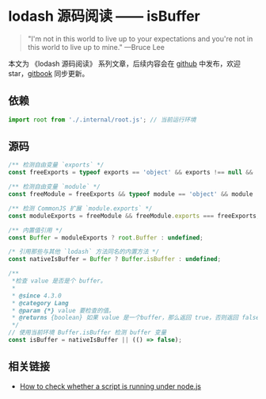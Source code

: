 # lodash 源码阅读 —— isBuffer

> "I'm not in this world to live up to your expectations and you're not in this world to live up to mine." —Bruce Lee

本文为 《lodash 源码阅读》 系列文章，后续内容会在 [github](https://github.com/gu-xionghong/lodash-analysis) 中发布，欢迎 star，[gitbook](https://gu-xionghong.gitbook.io/lodash-analysis/) 同步更新。

## 依赖

```js
import root from './.internal/root.js'; // 当前运行环境
```

## 源码

```js
/** 检测自由变量 `exports` */
const freeExports = typeof exports == 'object' && exports !== null && !exports.nodeType && exports;

/** 检测自由变量 `module` */
const freeModule = freeExports && typeof module == 'object' && module !== null && !module.nodeType && module;

/** 检测 CommonJS 扩展 `module.exports` */
const moduleExports = freeModule && freeModule.exports === freeExports;

/** 内置值引用 */
const Buffer = moduleExports ? root.Buffer : undefined;

/* 引用那些与其他 `lodash` 方法同名的内置方法 */
const nativeIsBuffer = Buffer ? Buffer.isBuffer : undefined;

/**
 *检查 value 是否是个 buffer。
 *
 * @since 4.3.0
 * @category Lang
 * @param {*} value 要检查的值。
 * @returns {boolean} 如果 value 是一个buffer，那么返回 true，否则返回 false。
 */
// 使用当前环境 Buffer.isBuffer 检测 buffer 变量
const isBuffer = nativeIsBuffer || (() => false);
```

## 相关链接

- [How to check whether a script is running under node.js](https://stackoverflow.com/questions/4224606/how-to-check-whether-a-script-is-running-under-node-js)
